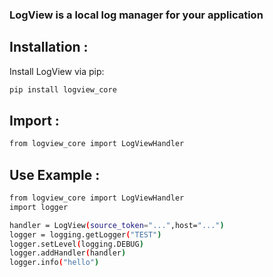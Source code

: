 ### LogView is a local log manager for your application

## Installation :
Install LogView via pip:

```sh
pip install logview_core
```

## Import :
```sh
from logview_core import LogViewHandler
```

## Use Example :
```sh
from logview_core import LogViewHandler
import logger

handler = LogView(source_token="...",host="...")
logger = logging.getLogger("TEST")
logger.setLevel(logging.DEBUG)
logger.addHandler(handler)
logger.info("hello")
```